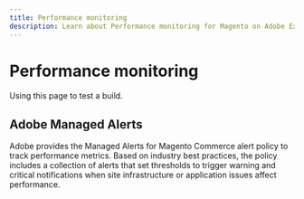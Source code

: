 ```yaml
---
title: Performance monitoring
description: Learn about Performance monitoring for Magento on Adobe Experience Cloud.
---
```


# Performance monitoring

Using this page to test a build.

## Adobe Managed Alerts

Adobe provides the Managed Alerts for Magento Commerce alert policy to track performance metrics. Based on industry best practices, the policy includes a collection of alerts that set thresholds to trigger warning and critical notifications when site infrastructure or application issues affect performance.
